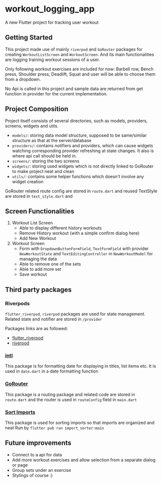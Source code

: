 # workout_logging_app

A new Flutter project for tracking user workout

## Getting Started

This project made use of mainly `riverpod` and `GoRouter` packages for creating `WorkoutListScreen` and `WorkoutScreen`. And its main functionalities are logging training workout sessions of a user.

Only following workout exercises are included for now: Barbell row, Bench press, Shoulder press, Deadlift, Squat and user will be able to choose them from a dropdown. 

No Api is called in this project and sample data are returned from get function in provider for the current implementation.

## Project Composition
Project itself consists of several directories, such as models, providers, screens, widgets and utils.

- `models/`: storing data model structure, supposed to be same/similar structure as that at the server/database
- `providers/`: contains notifiers and providers, which can cause widgets watching corresponding provider refreshing at state changes. It also is where api call should be held in.
- `screens/`: storing the two screens 
- `widgets/`: storing used widgets which is not directly linked to GoRouter to make project neat and clean
- `utils/`: contains some helper functions which doesn't involve any widget creation

GoRouter related route config are stored in `route.dart` and reused TextStyle are stored in `text_style.dart` and 

## Screen Functionalities
1. Workout List Screen
    - Able to display different history workouts
    - Remove History workout (with a simple confirm dialog here)
    - Add New Workout
2. Workout Screen
    - Form with `DropdownButtonFormField`, `TextFormField` with provider `NewWorkoutState` and `TextEditingController` in `NewWorkoutModel` for managing the data
    - Able to remove one of the sets 
    - Able to add more set
    - Save workout

## Third party packages

### Riverpods
`flutter_riverpod`, `riverpod` packages are used for state management. Related state and notifier are stored in `/provider`

Packages links are as followed:
- [flutter_riverpod](https://pub.dev/packages/flutter_riverpod)
- [riverpod](https://github.com/rrousselGit/riverpod)

### [intl](https://pub.dev/packages/intl)
This package is for formatting date for displaying in titles, list items etc. It is used in `date.dart` in a date formatting function

### [GoRouter](https://pub.dev/packages/go_router)
This package is a routing package and related code are stored in `route.dart` and the router is used in `routeConfig` field in `main.dart`

### [Sort Imports](https://pub.dartlang.org/packages/import_sorter)
This package is used for sorting imports so that imports are organized and neat
Run by `flutter pub run import_sorter:main`


## Future improvements
- Connect to a api for data
- Add more workout exercises and allow selection from a separate dialog or page
- Group sets under an exercise
- Stylings of course :)

